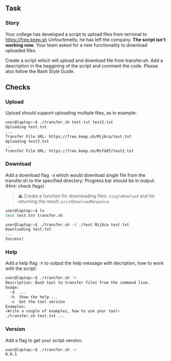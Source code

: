 ## Task

### Story

Your college has developed a script to upload files from terminal to https://free.keep.sh Unfourtenetly, he has left the company. **The script isn't working now**. Your team asked for a new functionality to download uploaded files.

Create a script which will upload and download file from transfer.sh. Add a description in the beggining of the script and comment the code. Please also follow the Bash Style Guide.

## Checks

### Upload

Upload should support uploading multiple files, as in example:

```bash
user@laptop:~$ ./transfer.sh test.txt test2.txt
Uploading test.txt
...
Transfer File URL: https://free.keep.sh/Mij6ca/test.txt
Uploading test2.txt
...
Transfer File URL: https://free.keep.sh/Msfddf/test2.txt
```

### Download

Add a download flag `-d` which would download single file from the transfer.sh to the specified directory:
Progress bar should be in output. (Hint: check flags)

> :warning: Create a function for downloading files: `singleDowload` and for returning the result: `printDownloadResponse`

```bash
user@laptop:~$ ls
test test.txt transfer.sh

user@laptop:~$ ./transfer.sh -d ./test Mij6ca test.txt
Downloading test.txt
...
Success!
```

### Help

Add a help flag `-h` to output the help message with decription, how to work with the script:

```bash
user@laptop:~$ ./transfer.sh -h
Description: Bash tool to transfer files from the command line.
Usage:
  -d  ...
  -h  Show the help ...
  -v  Get the tool version
Examples:
<Write a couple of examples, how to use your tool>
./transfer.sh test.txt ...
```

### Version

Add a flag to get your script version:

```bash
user@laptop:~$ ./transfer.sh -v
0.0.1
```
